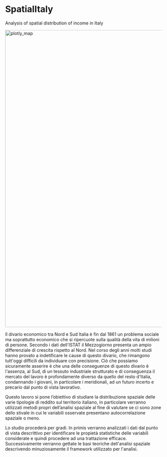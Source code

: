 # SpatialItaly
Analysis of spatial distribution of income in Italy

<img width="1915" height="953" alt="plotly_map" src="https://github.com/user-attachments/assets/d19fefbe-d1ee-44da-85cd-e4e777b98b98" />


Il divario economico tra Nord e Sud Italia è fin dal 1861 un problema sociale ma soprattutto economico che si ripercuote sulla qualità della vita di milioni di persone. Secondo i dati dell'ISTAT il Mezzogiorno presenta un ampio differenziale di crescita rispetto al Nord. Nel corso degli anni molti studi hanno provato a indetificare le cause di questo divario, che rimangono tutt'oggi difficili da individuare con precisione. Ciò che possiamo sicuramente asserire è che una delle conseguenze di questo divario è l'assenza, al Sud, di un tessuto industriale strutturato e di conseguenza il mercato del lavoro è profondamente diverso da quello del resto d'Italia, condannando i giovani, in particolare i meridionali, ad un futuro incerto e precario dal punto di vista lavorativo. 


Questo lavoro si pone l’obiettivo di studiare la distribuzione spaziale delle varie tipologie di reddito sul territorio italiano, in particolare verranno utilizzati metodi propri dell’analisi spaziale al fine di valutare se ci sono zone dello stivale in cui le variabili osservate presentano autocorrelazione spaziale o meno.

Lo studio procederà per gradi. In primis verranno analizzati i dati dal punto di vista descrittivo per identificare le propietà statistiche delle variabili considerate e quindi procedere ad una trattazione efficace. Successivamente verranno gettate le basi teoriche dell'analisi spaziale descrivendo minuziosamente il framework utilizzato per l'analisi.



